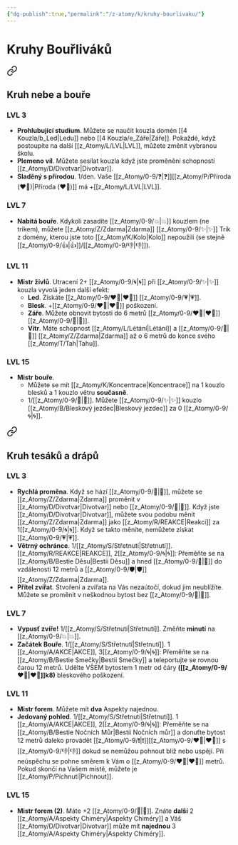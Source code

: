 ```yaml
---
{"dg-publish":true,"permalink":"/z-atomy/k/kruhy-bourlivaku/"}
---
```


# Kruhy Bouřliváků

<div class="transclusion internal-embed is-loaded"><a class="markdown-embed-link" href="/z-atomy/k/kruh-nebe-a-boure/" aria-label="Open link"><svg xmlns="http://www.w3.org/2000/svg" width="24" height="24" viewBox="0 0 24 24" fill="none" stroke="currentColor" stroke-width="2" stroke-linecap="round" stroke-linejoin="round" class="svg-icon lucide-link"><path d="M10 13a5 5 0 0 0 7.54.54l3-3a5 5 0 0 0-7.07-7.07l-1.72 1.71"></path><path d="M14 11a5 5 0 0 0-7.54-.54l-3 3a5 5 0 0 0 7.07 7.07l1.71-1.71"></path></svg></a><div class="markdown-embed">




## Kruh nebe a bouře
### LVL 3
- **Prohlubující  studium**. Můžete se naučit kouzla domén [[4 Kouzla/b_Led\|Ledu]] nebo [[4 Kouzla/e_Záře\|Záře]]. Pokaždé, když postoupíte na další [[z_Atomy/L/LVL\|LVL]], můžete změnit vybranou školu.
- **Plemeno víl**. Můžete sesílat kouzla když jste proměněni schopností [[z_Atomy/D/Divotvar\|Divotvar]].
- **Sladěný s přírodou**. 1/den. Vaše [[z_Atomy/0-9/❓\|❓]][[z_Atomy/P/Příroda (❤️‍🔥)\|Příroda (❤️‍🔥)]] má +[[z_Atomy/L/LVL\|LVL]].
### LVL 7
- **Nabitá bouře**. Kdykoli zasadíte [[z_Atomy/0-9/💥\|💥]] kouzlem (ne trikem), můžete [[z_Atomy/Z/Zdarma\|Zdarma]] [[z_Atomy/0-9/✨\|✨]] Trik z domény, kterou jste toto [[z_Atomy/K/Kolo\|Kolo]] nepoužili (se stejně [[z_Atomy/0-9/👍\|👍]]/[[z_Atomy/0-9/👎\|👎]]).
### LVL 11
- **Mistr živlů**. Utracení 2+ [[z_Atomy/0-9/🌀\|🌀]] při [[z_Atomy/0-9/✨\|✨]] kouzla vyvolá jeden další efekt:
	- **Led**. Získáte [[z_Atomy/0-9/❤️‍🔥\|❤️‍🔥]] [[z_Atomy/0-9/💗\|💗]]. 
	- **Blesk**. +[[z_Atomy/0-9/❤️‍🔥\|❤️‍🔥]] poškození.
	- **Záře**. Můžete obnovit bytosti do 6 metrů [[z_Atomy/0-9/❤️‍🔥\|❤️‍🔥]][[z_Atomy/0-9/💖\|💖]].
	- **Vítr**. Máte schopnost [[z_Atomy/L/Létání\|Létání]] a [[z_Atomy/0-9/🥾\|🥾]] [[z_Atomy/Z/Zdarma\|Zdarma]] až o 6 metrů do konce svého [[z_Atomy/T/Tah\|Tahu]].
### LVL 15
- **Mistr bouře**.
	- Můžete se mít [[z_Atomy/K/Koncentrace\|Koncentrace]] na 1 kouzlo blesků a 1 kouzlo větru **současně**. 
	- 1/[[z_Atomy/0-9/🔋\|🔋]]. Můžete [[z_Atomy/0-9/✨\|✨]] kouzlo [[z_Atomy/B/Bleskový jezdec\|Bleskový jezdec]] za 0 [[z_Atomy/0-9/🌀\|🌀]].

</div></div>


<div class="transclusion internal-embed is-loaded"><a class="markdown-embed-link" href="/z-atomy/k/kruh-tesaku-a-drapu/" aria-label="Open link"><svg xmlns="http://www.w3.org/2000/svg" width="24" height="24" viewBox="0 0 24 24" fill="none" stroke="currentColor" stroke-width="2" stroke-linecap="round" stroke-linejoin="round" class="svg-icon lucide-link"><path d="M10 13a5 5 0 0 0 7.54.54l3-3a5 5 0 0 0-7.07-7.07l-1.72 1.71"></path><path d="M14 11a5 5 0 0 0-7.54-.54l-3 3a5 5 0 0 0 7.07 7.07l1.71-1.71"></path></svg></a><div class="markdown-embed">




## Kruh tesáků a drápů
### LVL 3
- **Rychlá proměna**. Když se hází [[z_Atomy/0-9/🏁\|🏁]], můžete se [[z_Atomy/Z/Zdarma\|Zdarma]] proměnit v [[z_Atomy/D/Divotvar\|Divotvar]] nebo [[z_Atomy/0-9/🥾\|🥾]]. Když jste [[z_Atomy/D/Divotvar\|Divotvar]], můžete svou podobu měnit [[z_Atomy/Z/Zdarma\|Zdarma]] jako [[z_Atomy/R/REAKCE\|Reakci]] za 1[[z_Atomy/0-9/🌀\|🌀]]. Když se takto měníte, nemůžete získat [[z_Atomy/0-9/💗\|💗]].
- **Větrný ochránce**. 1/[[z_Atomy/S/Střetnutí\|Střetnutí]]. [[z_Atomy/R/REAKCE\|REAKCE]], 2[[z_Atomy/0-9/🌀\|🌀]]: Přeměňte se na [[z_Atomy/B/Bestie Děsu\|Bestii Děsu]] a hned [[z_Atomy/0-9/🔰\|🔰]] do vzdálenosti 12 metrů a [[z_Atomy/0-9/🛡️\|🛡️]] [[z_Atomy/Z/Zdarma\|Zdarma]].
- **Přítel zvířat**. Stvoření a zvířata na Vás nezaútočí, dokud jim neublížíte. Můžete se proměnit v neškodnou bytost bez [[z_Atomy/0-9/🐾\|🐾]].
### LVL 7
- **Vypusť zvíře!** 1/[[z_Atomy/S/Střetnutí\|Střetnutí]]. Změňte **minutí** na [[z_Atomy/0-9/💥\|💥]].
- **Začátek Bouře**. 1/[[z_Atomy/S/Střetnutí\|Střetnutí]]. 1 [[z_Atomy/A/AKCE\|AKCE]], 3[[z_Atomy/0-9/🌀\|🌀]]: Přeměňte se na [[z_Atomy/B/Bestie Smečky\|Bestii Smečky]] a teleportujte se rovnou čarou 12 metrů. Udělte VŠEM bytostem 1 metr od čáry **([[z_Atomy/0-9/❤️‍🔥\|❤️‍🔥]]k8)** bleskového poškození.
### LVL 11
- **Mistr forem**. Můžete mít **dva** Aspekty najednou.
- **Jedovaný pohled**. 1/[[z_Atomy/S/Střetnutí\|Střetnutí]]. 1 [[z_Atomy/A/AKCE\|AKCE]], 2[[z_Atomy/0-9/🌀\|🌀]]: Přeměňte se na [[z_Atomy/B/Bestie Nočních Můr\|Bestii Nočních můr]] a donuťte bytost 12 metrů daleko provádět [[z_Atomy/0-9/❗\|❗]][[z_Atomy/0-9/❤️‍🔥\|❤️‍🔥]] s [[z_Atomy/0-9/👎\|👎]] dokud se nemůžou pohnout blíž nebo uspějí. Při neúspěchu se pohne směrem k Vám o [[z_Atomy/0-9/❤️‍🔥\|❤️‍🔥]] metrů. Pokud skončí na Vašem místě, můžete je [[z_Atomy/P/Píchnutí\|Píchnout]].

### LVL 15
- **Mistr forem (2)**. Máte +2 [[z_Atomy/0-9/🐾\|🐾]]. Znáte **další** 2 [[z_Atomy/A/Aspekty Chiméry\|Aspekty Chiméry]] a Váš [[z_Atomy/D/Divotvar\|Divotvar]] může mít **najednou** 3 [[z_Atomy/A/Aspekty Chiméry\|Aspekty Chiméry]].

</div></div>

